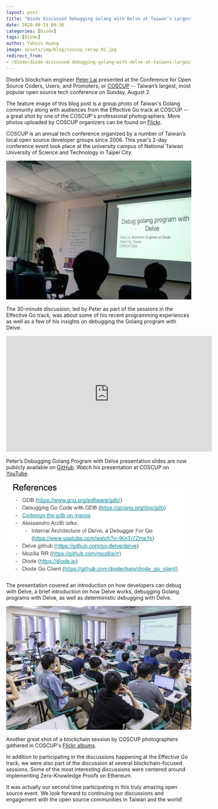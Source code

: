 ```yaml
---
layout: post
title: "Diode Discussed Debugging Golang with Delve at Taiwan’s Largest Open Source Conference Event in August"
date: 2020-08-24 00:30
categories: [Diode]
tags: [Diode]
author: Yahsin Huang
image: assets/img/blog/coscup_recap_01.jpg
redirect_from:
- /diode/diode-discussed-debugging-golang-with-delve-at-taiwans-largest-open-source-conference-event-in-august-20237/
---
```


Diode’s blockchain engineer [Peter Lai](https://twitter.com/alk03073135) presented at the Conference for Open Source Coders, Users, and Promoters, or [COSCUP](https://coscup.org/2020/en) -- Taiwan’s largest, most popular open source tech conference on Sunday, August 2. 

The feature image of this blog post is a group photo of Taiwan's Golang community along with audiences from the Effective Go track at COSCUP -- a great shot by one of the COSCUP's professional photographers. More photos uploaded by COSCUP organizers can be found on [Flickr](https://www.flickr.com/photos/coscup/albums).

COSCUP is an annual tech conference organized by a number of Taiwan’s local open source developer groups since 2006. This year’s 2-day conference event took place at the university campus of National Taiwan University of Science and Technology in Taipei City.

![](../assets/img/blog/coscup_recap_02.jpg)

The 30-minute discussion, led by Peter as part of the sessions in the Effective Go track, was about some of his recent programming experiences as well as a few of his insights on debugging the Golang program with Delve.

<iframe width="560" height="315" src="https://www.youtube.com/embed/MVcWLd5YbMc?start=133" frameborder="0" allow="accelerometer; autoplay; encrypted-media; gyroscope; picture-in-picture" allowfullscreen></iframe>

Peter’s Debugging Golang Program with Delve presentation slides are now publicly available on [GitHub](https://github.com/diodechain/presentations/blob/master/COSCUP_2020/Debug-golang-program-with-Delve%20.pdf). Watch his presentation at COSCUP on [YouTube](https://youtu.be/MVcWLd5YbMc).

![](../assets/img/blog/coscup_recap_03.png)

The presentation covered an introduction on how developers can debug with Delve, a brief introduction on how Delve works, debugging Golang programs with Delve, as well as deterministic debugging with Delve.

![](../assets/img/blog/coscup_recap_04.jpg)

Another great shot of a blockchain session by COSCUP photographers gathered in COSCUP's [Flickr albums](https://www.flickr.com/photos/coscup/albums).

In addition to participating in the discussions happening at the Effective Go track, we were also part of the discussion at several blockchain-focused sessions. Some of the most interesting discussions were centered around implementing Zero-Knowledge Proofs on Ethereum. 

It was actually our second time participating in this truly amazing open source event. We look forward to continuing our discussions and engagement with the open source communities in Taiwan and the world!